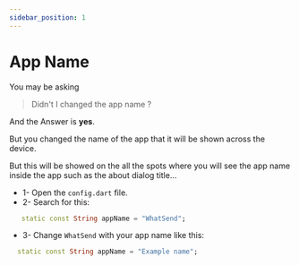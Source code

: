 ```yaml
---
sidebar_position: 1
---
```


# App Name

You may be asking

> Didn't I changed the app name ?

And the Answer is **yes**.

But you changed the name of the app that it will be shown across the device.

But this will be showed on the all the spots where you will see the app name inside the app such as the about dialog title...

- 1- Open the `config.dart` file.
- 2- Search for this:

```dart {1} title="/config/config.dart"
   static const String appName = "WhatSend";
```

- 3- Change `WhatSend` with your app name like this:

```dart title="/config/config.dart"
  static const String appName = "Example name";
```
